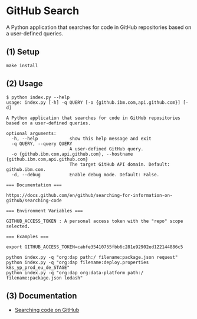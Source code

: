 # GitHub Search

A Python application that searches for code in GitHub repositories based on a user-defined queries.

## (1) Setup

```shell
make install
```

## (2) Usage

```shell
$ python index.py --help
usage: index.py [-h] -q QUERY [-o {github.ibm.com,api.github.com}] [-d]

A Python application that searches for code in GitHub repositories based on a user-defined queries.

optional arguments:
  -h, --help            show this help message and exit
  -q QUERY, --query QUERY
                        A user-defined GitHub query.
  -o {github.ibm.com,api.github.com}, --hostname {github.ibm.com,api.github.com}
                        The target GitHub API domain. Default: github.ibm.com.
  -d, --debug           Enable debug mode. Default: False.

=== Documentation ===

https://docs.github.com/en/github/searching-for-information-on-github/searching-code

=== Environment Variables ===

GITHUB_ACCESS_TOKEN : A personal access token with the "repo" scope selected.

=== Examples ===

export GITHUB_ACCESS_TOKEN=cabfe35410755fbb6c281e92902ed122144886c5

python index.py -q "org:dap path:/ filename:package.json request"
python index.py -q "org:dap filename:deploy.properties k8s_yp_prod_eu_de_STAGE"
python index.py -q "org:dap org:data-platform path:/ filename:package.json lodash"
```

## (3) Documentation

- [Searching code on GitHub](https://docs.github.com/en/github/searching-for-information-on-github/searching-code)
